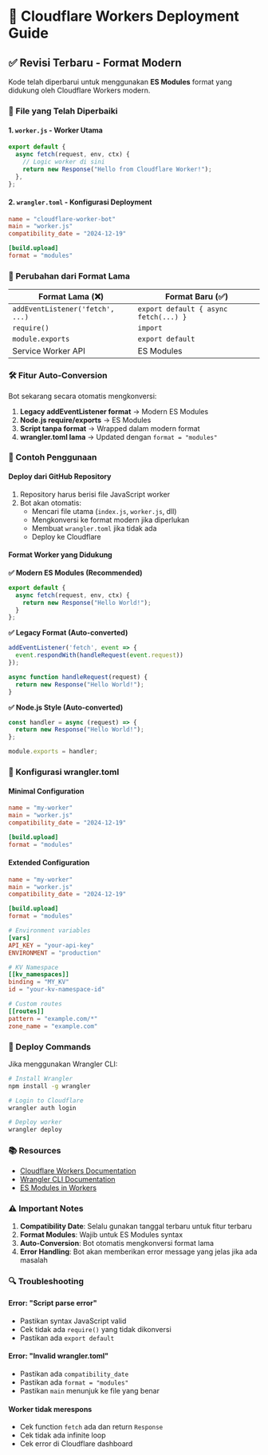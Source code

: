 # 🚀 Cloudflare Workers Deployment Guide

## ✅ Revisi Terbaru - Format Modern

Kode telah diperbarui untuk menggunakan **ES Modules** format yang didukung oleh Cloudflare Workers modern.

### 📁 File yang Telah Diperbaiki

#### 1. `worker.js` - Worker Utama
```javascript
export default {
  async fetch(request, env, ctx) {
    // Logic worker di sini
    return new Response("Hello from Cloudflare Worker!");
  },
};
```

#### 2. `wrangler.toml` - Konfigurasi Deployment
```toml
name = "cloudflare-worker-bot"
main = "worker.js"
compatibility_date = "2024-12-19"

[build.upload]
format = "modules"
```

### 🔄 Perubahan dari Format Lama

| Format Lama (❌) | Format Baru (✅) |
|-----------------|-----------------|
| `addEventListener('fetch', ...)` | `export default { async fetch(...) }` |
| `require()` | `import` |
| `module.exports` | `export default` |
| Service Worker API | ES Modules |

### 🛠️ Fitur Auto-Conversion

Bot sekarang secara otomatis mengkonversi:

1. **Legacy addEventListener format** → Modern ES Modules
2. **Node.js require/exports** → ES Modules  
3. **Script tanpa format** → Wrapped dalam modern format
4. **wrangler.toml lama** → Updated dengan `format = "modules"`

### 📝 Contoh Penggunaan

#### Deploy dari GitHub Repository
1. Repository harus berisi file JavaScript worker
2. Bot akan otomatis:
   - Mencari file utama (`index.js`, `worker.js`, dll)
   - Mengkonversi ke format modern jika diperlukan
   - Membuat `wrangler.toml` jika tidak ada
   - Deploy ke Cloudflare

#### Format Worker yang Didukung

**✅ Modern ES Modules (Recommended)**
```javascript
export default {
  async fetch(request, env, ctx) {
    return new Response("Hello World!");
  }
};
```

**✅ Legacy Format (Auto-converted)**
```javascript
addEventListener('fetch', event => {
  event.respondWith(handleRequest(event.request))
});

async function handleRequest(request) {
  return new Response("Hello World!");
}
```

**✅ Node.js Style (Auto-converted)**
```javascript
const handler = async (request) => {
  return new Response("Hello World!");
};

module.exports = handler;
```

### 🔧 Konfigurasi wrangler.toml

#### Minimal Configuration
```toml
name = "my-worker"
main = "worker.js"
compatibility_date = "2024-12-19"

[build.upload]
format = "modules"
```

#### Extended Configuration
```toml
name = "my-worker"
main = "worker.js"
compatibility_date = "2024-12-19"

[build.upload]
format = "modules"

# Environment variables
[vars]
API_KEY = "your-api-key"
ENVIRONMENT = "production"

# KV Namespace
[[kv_namespaces]]
binding = "MY_KV"
id = "your-kv-namespace-id"

# Custom routes
[[routes]]
pattern = "example.com/*"
zone_name = "example.com"
```

### 🚀 Deploy Commands

Jika menggunakan Wrangler CLI:

```bash
# Install Wrangler
npm install -g wrangler

# Login to Cloudflare
wrangler auth login

# Deploy worker
wrangler deploy
```

### 📚 Resources

- [Cloudflare Workers Documentation](https://developers.cloudflare.com/workers/)
- [Wrangler CLI Documentation](https://developers.cloudflare.com/workers/wrangler/)
- [ES Modules in Workers](https://developers.cloudflare.com/workers/learning/migrating-to-module-workers/)

### ⚠️ Important Notes

1. **Compatibility Date**: Selalu gunakan tanggal terbaru untuk fitur terbaru
2. **Format Modules**: Wajib untuk ES Modules syntax
3. **Auto-Conversion**: Bot otomatis mengkonversi format lama
4. **Error Handling**: Bot akan memberikan error message yang jelas jika ada masalah

### 🔍 Troubleshooting

#### Error: "Script parse error"
- Pastikan syntax JavaScript valid
- Cek tidak ada `require()` yang tidak dikonversi
- Pastikan ada `export default`

#### Error: "Invalid wrangler.toml"
- Pastikan ada `compatibility_date`
- Pastikan ada `format = "modules"`
- Pastikan `main` menunjuk ke file yang benar

#### Worker tidak merespons
- Cek function `fetch` ada dan return `Response`
- Cek tidak ada infinite loop
- Cek error di Cloudflare dashboard